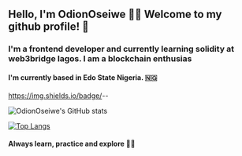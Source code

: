 
## Hello, I'm OdionOseiwe 	:sassy_woman: Welcome to my github profile! :wave:


### I'm a frontend developer and currently learning solidity at web3bridge lagos.  I am a blockchain enthusias ###


#### I'm currently based in Edo State Nigeria. :nigeria: ####

https://img.shields.io/badge/<LABEL>-<MESSAGE>-<COLOR>


![OdionOseiwe's GitHub stats](https://github-readme-stats.vercel.app/api?username=OdionOseiwe&show_icons=true&theme=radical)


[![Top Langs](https://github-readme-stats.vercel.app/api/top-langs/?username=OdionOseiwe&layout=compact)](https://github.com/OdionOseiwe/github-readme-stats)


  #### Always learn, practice and explore :ok_woman: ####
